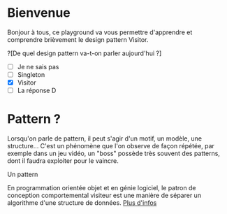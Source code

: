 # Bienvenue

Bonjour à tous, ce playground va vous permettre d'apprendre et comprendre brièvement le design pattern Visitor.

?[De quel design pattern va-t-on parler aujourd'hui ?]
-[ ] Je ne sais pas
-[ ] Singleton
-[x] Visitor
-[ ] La réponse D

# Pattern ?

Lorsqu'on parle de pattern, il peut s'agir d'un motif, un modèle, une structure... C'est un phénomène que l'on observe de façon répétée, par exemple dans un jeu vidéo, un "boss" possède très souvent des patterns, dont il faudra exploiter pour le vaincre.


Un pattern 



En programmation orientée objet et en génie logiciel, le patron de conception comportemental visiteur est une manière de séparer un algorithme d'une structure de données. [Plus d'infos](https://fr.wikipedia.org/wiki/Visiteur_(patron_de_conception))


```
